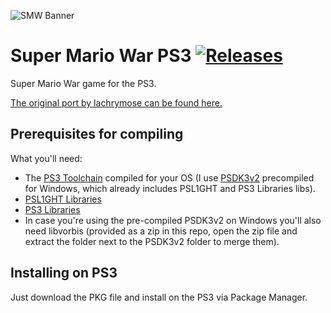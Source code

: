 ![SMW Banner](http://smw.supersanctuary.net/site/logo.png)

# Super Mario War PS3 [![Releases](https://img.shields.io/github/release/blckbearx/SMW-ps3)](https://github.com/blckbearx/SMW-ps3/releases/latest)

Super Mario War game for the PS3.

[The original port by lachrymose can be found here.](https://gamebrew.org/images/1/18/SuperMarioWar_R2.zip)

## Prerequisites for compiling

What you'll need:

* The [PS3 Toolchain](https://github.com/ps3dev/ps3toolchain) compiled for your OS (I use [PSDK3v2](https://github.com/Estwald/PSDK3v2) precompiled for Windows, which already includes PSL1GHT and PS3 Libraries libs).
* [PSL1GHT Libraries](https://github.com/ps3dev/PSL1GHT)
* [PS3 Libraries](https://github.com/ps3dev/ps3libraries)
* In case you're using the pre-compiled PSDK3v2 on Windows you'll also need libvorbis (provided as a zip in this repo, open the zip file and extract the folder next to the PSDK3v2 folder to merge them).

## Installing on PS3

Just download the PKG file and install on the PS3 via Package Manager.
